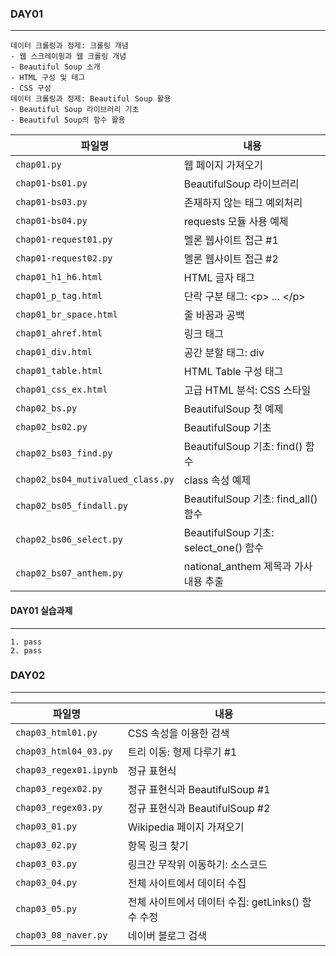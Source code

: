 ### DAY01
___
    데이터 크롤링과 정제: 크롤링 개념
    - 웹 스크레이핑과 웹 크롤링 개념
    - Beautiful Soup 소개
    - HTML 구성 및 태그
    - CSS 구성
    데이터 크롤링과 정제: Beautiful Soup 활용
    - Beautiful Soup 라이브러리 기초
    - Beautiful Soup의 함수 활용

|파일명|내용|
|---|---|
|`chap01.py`|웹 페이지 가져오기|
|`chap01-bs01.py`|BeautifulSoup 라이브러리|
|`chap01-bs03.py`|존재하지 않는 태그 예외처리|
|`chap01-bs04.py`|requests 모듈 사용 예제|
|`chap01-request01.py`|멜론 웹사이트 접근 #1|
|`chap01-request02.py`|멜론 웹사이트 접근 #2|
|`chap01_h1_h6.html`|HTML 글자 태그|
|`chap01_p_tag.html`|단락 구분 태그: \<p> ... \</p>|
|`chap01_br_space.html`|줄 바꿈과 공백|
|`chap01_ahref.html`|링크 태그|
|`chap01_div.html`|공간 분할 태그: div|
|`chap01_table.html`|HTML Table 구성 태그|
|`chap01_css_ex.html`|고급 HTML 분석: CSS 스타일|
|`chap02_bs.py`|BeautifulSoup 첫 예제|
|`chap02_bs02.py`|BeautifulSoup 기초|
|`chap02_bs03_find.py`|BeautifulSoup 기초: find() 함수|
|`chap02_bs04_mutivalued_class.py`|class 속성 예제|
|`chap02_bs05_findall.py`|BeautifulSoup 기초: find_all() 함수|
|`chap02_bs06_select.py`|BeautifulSoup 기초: select_one() 함수|
|`chap02_bs07_anthem.py`|national_anthem 제목과 가사 내용 추출|

#### DAY01 실습과제
___
    1. pass
    2. pass

### DAY02
___
|파일명|내용|
|---|---|
|`chap03_html01.py`|CSS 속성을 이용한 검색|
|`chap03_html04_03.py`|트리 이동: 형제 다루기 #1|
|`chap03_regex01.ipynb`|정규 표현식|
|`chap03_regex02.py`|정규 표현식과 BeautifulSoup #1|
|`chap03_regex03.py`|정규 표현식과 BeautifulSoup #2|
|`chap03_01.py`|Wikipedia 페이지 가져오기|
|`chap03_02.py`|항목 링크 찾기|
|`chap03_03.py`|링크간 무작위 이동하기: 소스코드|
|`chap03_04.py`|전체 사이트에서 데이터 수집|
|`chap03_05.py`|전체 사이트에서 데이터 수집: getLinks() 함수 수정|
|`chap03_08_naver.py`|네이버 블로그 검색|
